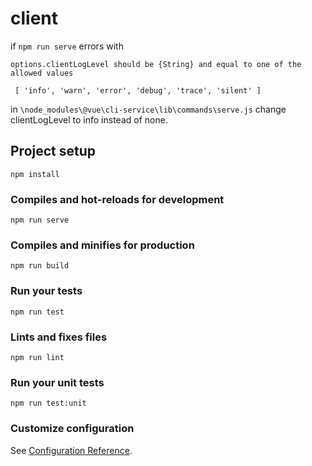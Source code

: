 # client
if `npm run serve` errors with 
```
options.clientLogLevel should be {String} and equal to one of the allowed values

 [ 'info', 'warn', 'error', 'debug', 'trace', 'silent' ]
```
in `\node_modules\@vue\cli-service\lib\commands\serve.js` change clientLogLevel to info instead of none.
## Project setup
```
npm install
```

### Compiles and hot-reloads for development
```
npm run serve
```

### Compiles and minifies for production
```
npm run build
```

### Run your tests
```
npm run test
```

### Lints and fixes files
```
npm run lint
```

### Run your unit tests
```
npm run test:unit
```

### Customize configuration
See [Configuration Reference](https://cli.vuejs.org/config/).

